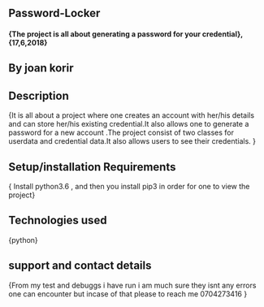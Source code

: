 ## Password-Locker

#### {The project is all about generating a password for your credential}, {17,6,2018}
## By joan korir 

## Description

{It is all about a project where one creates an account with her/his details and can store her/his existing credential.It also allows one to generate a password for a new account .The project consist of two classes for userdata and credential data.It also allows users to see their credentials. }

## Setup/installation Requirements

{ Install python3.6 , and then you install pip3 in order for one to view the project}
  
  

## Technologies used

  {python}

## support and contact details

{From my test and debuggs i have run i am much sure they isnt any errors one can encounter but incase of that please to reach me 0704273416 }

